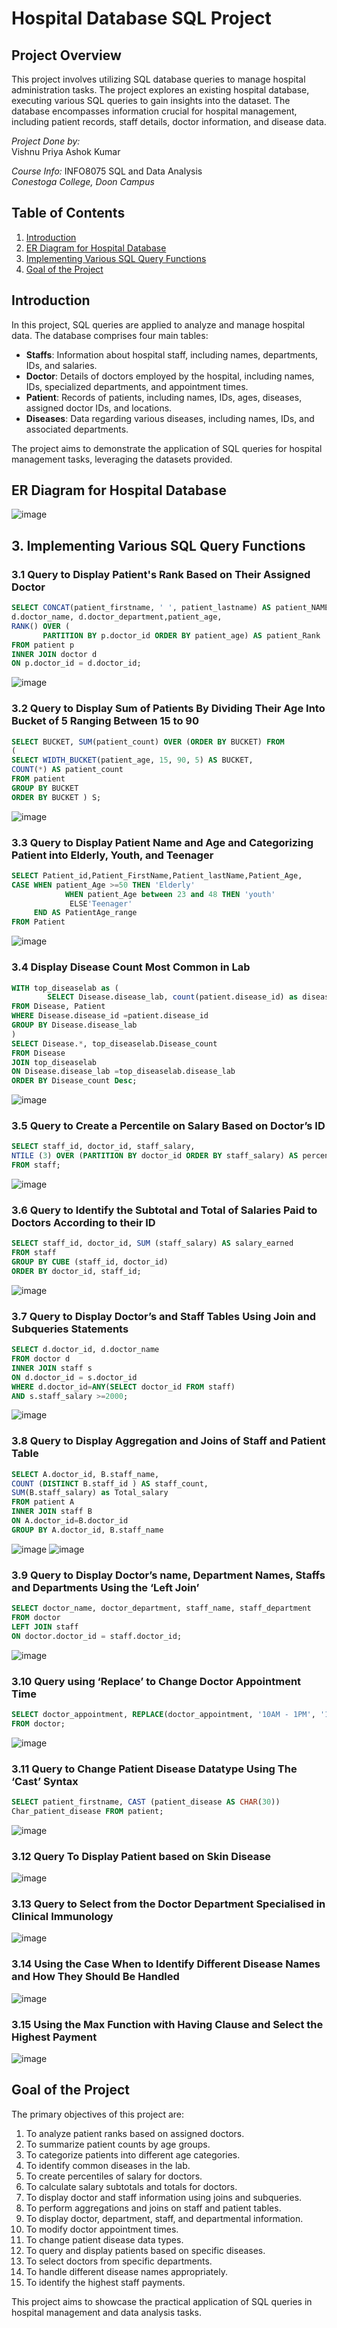 # Hospital Database SQL Project

## Project Overview

This project involves utilizing SQL database queries to manage hospital administration tasks. The project explores an existing hospital database, executing various SQL queries to gain insights into the dataset. The database encompasses information crucial for hospital management, including patient records, staff details, doctor information, and disease data.

*Project Done by:*  
Vishnu Priya Ashok Kumar  

*Course Info:* INFO8075 SQL and Data Analysis    
*Conestoga College, Doon Campus*

## Table of Contents

1. [Introduction](#introduction)
2. [ER Diagram for Hospital Database](#er-diagram-for-hospital-database)
3. [Implementing Various SQL Query Functions](#implementing-various-sql-query-functions)
4. [Goal of the Project](#goal-of-the-project)

## Introduction

In this project, SQL queries are applied to analyze and manage hospital data. The database comprises four main tables:

- **Staffs**: Information about hospital staff, including names, departments, IDs, and salaries.
- **Doctor**: Details of doctors employed by the hospital, including names, IDs, specialized departments, and appointment times.
- **Patient**: Records of patients, including names, IDs, ages, diseases, assigned doctor IDs, and locations.
- **Diseases**: Data regarding various diseases, including names, IDs, and associated departments.

The project aims to demonstrate the application of SQL queries for hospital management tasks, leveraging the datasets provided.

## ER Diagram for Hospital Database

![image](https://github.com/priya-ak/Hospital-Database-SQL-Analysis/assets/67804361/8cde1855-c605-4266-b799-452729a365bb)


## 3. Implementing Various SQL Query Functions

### 3.1 Query to Display Patient's Rank Based on Their Assigned Doctor
```sql
SELECT CONCAT(patient_firstname, ' ', patient_lastname) AS patient_NAME, 
d.doctor_name, d.doctor_department,patient_age,
RANK() OVER (
	   PARTITION BY p.doctor_id ORDER BY patient_age) AS patient_Rank
FROM patient p
INNER JOIN doctor d
ON p.doctor_id = d.doctor_id;

```
![image](https://github.com/priya-ak/Hospital-Database-SQL-Analysis/assets/67804361/77348c1c-50a1-405e-8431-b68ba3e368f6)

### 3.2 Query to Display Sum of Patients By Dividing Their Age Into Bucket of 5 Ranging Between 15 to 90
```sql
SELECT BUCKET, SUM(patient_count) OVER (ORDER BY BUCKET) FROM
(
SELECT WIDTH_BUCKET(patient_age, 15, 90, 5) AS BUCKET,
COUNT(*) AS patient_count
FROM patient
GROUP BY BUCKET
ORDER BY BUCKET ) S;

```
![image](https://github.com/priya-ak/Hospital-Database-SQL-Analysis/assets/67804361/75d3ae6a-832e-4686-93e4-04e6e791e48d)

### 3.3 Query to Display Patient Name and Age and Categorizing Patient into Elderly, Youth, and Teenager
```sql
SELECT Patient_id,Patient_FirstName,Patient_lastName,Patient_Age,
CASE WHEN patient_Age >=50 THEN 'Elderly'
          	WHEN patient_Age between 23 and 48 THEN 'youth'
         	 ELSE'Teenager'
 	 END AS PatientAge_range
FROM Patient

```
![image](https://github.com/priya-ak/Hospital-Database-SQL-Analysis/assets/67804361/59f2998b-a383-4837-bc96-8961633d8cc1)

### 3.4 Display Disease Count Most Common in Lab
```sql
WITH top_diseaselab as (
        SELECT Disease.disease_lab, count(patient.disease_id) as disease_count
FROM Disease, Patient
WHERE Disease.disease_id =patient.disease_id
GROUP BY Disease.disease_lab
)
SELECT Disease.*, top_diseaselab.Disease_count
FROM Disease
JOIN top_diseaselab
ON Disease.disease_lab =top_diseaselab.disease_lab
ORDER BY Disease_count Desc;

```
![image](https://github.com/priya-ak/Hospital-Database-SQL-Analysis/assets/67804361/b2455c7f-6eec-4f6e-8c4f-477e9cf2c54b)

### 3.5 Query to Create a Percentile on Salary Based on Doctor’s ID
```sql
SELECT staff_id, doctor_id, staff_salary,
NTILE (3) OVER (PARTITION BY doctor_id ORDER BY staff_salary) AS percentile
FROM staff;

```
![image](https://github.com/priya-ak/Hospital-Database-SQL-Analysis/assets/67804361/05ccc6ac-9917-4d79-9f9f-54c3d6617fa2)

### 3.6 Query to Identify the Subtotal and Total of Salaries Paid to Doctors According to their ID
```sql
SELECT staff_id, doctor_id, SUM (staff_salary) AS salary_earned 
FROM staff
GROUP BY CUBE (staff_id, doctor_id)
ORDER BY doctor_id, staff_id;
```
![image](https://github.com/priya-ak/Hospital-Database-SQL-Analysis/assets/67804361/8c4416c9-07aa-47fc-ba54-e5be34aeb82b)

### 3.7 Query to Display Doctor’s and Staff Tables Using Join and Subqueries Statements
```sql
SELECT d.doctor_id, d.doctor_name
FROM doctor d
INNER JOIN staff s
ON d.doctor_id = s.doctor_id
WHERE d.doctor_id=ANY(SELECT doctor_id FROM staff)
AND s.staff_salary >=2000;

```
![image](https://github.com/priya-ak/Hospital-Database-SQL-Analysis/assets/67804361/1645b1b7-c4a9-4841-8f30-3583315e7059)

### 3.8 Query to Display Aggregation and Joins of Staff and Patient Table
```sql
SELECT A.doctor_id, B.staff_name,
COUNT (DISTINCT B.staff_id ) AS staff_count,
SUM(B.staff_salary) as Total_salary
FROM patient A
INNER JOIN staff B
ON A.doctor_id=B.doctor_id
GROUP BY A.doctor_id, B.staff_name

```
![image](https://github.com/priya-ak/Hospital-Database-SQL-Analysis/assets/67804361/c6722037-3b9b-4dce-9808-eb5c41641a52)
![image](https://github.com/priya-ak/Hospital-Database-SQL-Analysis/assets/67804361/14066ec0-091f-4f1b-9618-98d4bc349d7f)


### 3.9 Query to Display Doctor’s name, Department Names, Staffs and Departments Using the ‘Left Join’
```sql
SELECT doctor_name, doctor_department, staff_name, staff_department 
FROM doctor   
LEFT JOIN staff  
ON doctor.doctor_id = staff.doctor_id; 

```
![image](https://github.com/priya-ak/Hospital-Database-SQL-Analysis/assets/67804361/a6bd6d82-335e-4df3-ab10-f494cd575247)

### 3.10 Query using ‘Replace’ to Change Doctor Appointment Time
```sql
SELECT doctor_appointment, REPLACE(doctor_appointment, '10AM - 1PM', '10AM - 12PM')
FROM doctor;

```
![image](https://github.com/priya-ak/Hospital-Database-SQL-Analysis/assets/67804361/4b49f1e5-9cd8-43eb-918f-53966c9a3432)

### 3.11 Query to Change Patient Disease Datatype Using The ‘Cast’ Syntax
```sql
SELECT patient_firstname, CAST (patient_disease AS CHAR(30))  
Char_patient_disease FROM patient;
```
![image](https://github.com/priya-ak/Hospital-Database-SQL-Analysis/assets/67804361/a6a13469-c3ce-466d-b487-d5a1c0945181)


### 3.12 Query To Display Patient based on Skin Disease
![image](https://github.com/priya-ak/Hospital-Database-SQL-Analysis/assets/67804361/413de5e5-4364-49a0-b806-baf235f37ef6)


### 3.13 Query to Select from the Doctor Department Specialised in Clinical Immunology
![image](https://github.com/priya-ak/Hospital-Database-SQL-Analysis/assets/67804361/5651da98-5f26-463a-acd5-f590c3d92a6e)


### 3.14 Using the Case When to Identify Different Disease Names and How They Should Be Handled
![image](https://github.com/priya-ak/Hospital-Database-SQL-Analysis/assets/67804361/4b70868d-b8ea-4253-ad5f-5ae8c7f2aa71)


### 3.15 Using the Max Function with Having Clause and Select the Highest Payment
![image](https://github.com/priya-ak/Hospital-Database-SQL-Analysis/assets/67804361/58450fc6-e317-48fd-8272-2d0b488482b6)


## Goal of the Project

The primary objectives of this project are:

1. To analyze patient ranks based on assigned doctors.
2. To summarize patient counts by age groups.
3. To categorize patients into different age categories.
4. To identify common diseases in the lab.
5. To create percentiles of salary for doctors.
6. To calculate salary subtotals and totals for doctors.
7. To display doctor and staff information using joins and subqueries.
8. To perform aggregations and joins on staff and patient tables.
9. To display doctor, department, staff, and departmental information.
10. To modify doctor appointment times.
11. To change patient disease data types.
12. To query and display patients based on specific diseases.
13. To select doctors from specific departments.
14. To handle different disease names appropriately.
15. To identify the highest staff payments.

This project aims to showcase the practical application of SQL queries in hospital management and data analysis tasks.

